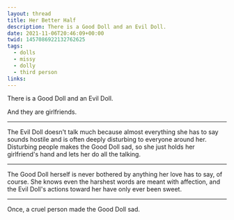 ```yaml
---
layout: thread
title: Her Better Half
description: There is a Good Doll and an Evil Doll.
date: 2021-11-06T20:46:09+00:00
twid: 1457086922132762625
tags:
  - dolls
  - missy
  - dolly
  - third person
links:
---
```

<article class="thread">
<section class="tweet">
<p>There is a Good Doll and an Evil Doll.</p>
<p>And they are girlfriends.</p>
</section>
<hr class="tweet_sep">
<section class="tweet">
<p>The Evil Doll doesn't talk much because almost everything she has to say sounds hostile and is often deeply disturbing to everyone around her. Disturbing people makes the Good Doll sad, so she just holds her girlfriend's hand and lets her do all the talking.</p>
</section>
<hr class="tweet_sep">
<section class="tweet">
<p>The Good Doll herself is never bothered by anything her love has to say, of course. She knows even the harshest words are meant with affection, and the Evil Doll's actions toward her have only ever been sweet.</p>
</section>
<hr class="tweet_sep">
<section class="tweet">
<p>Once, a cruel person made the Good Doll sad.</p>
</section>
</article>
